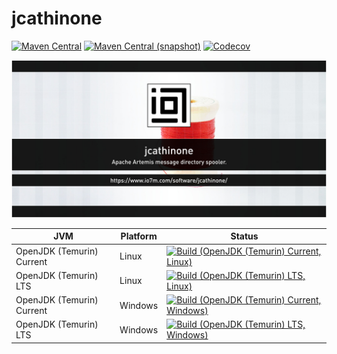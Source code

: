 jcathinone
===

[![Maven Central](https://img.shields.io/maven-central/v/com.io7m.jcathinone/com.io7m.jcathinone.svg?style=flat-square)](http://search.maven.org/#search%7Cga%7C1%7Cg%3A%22com.io7m.jcathinone%22)
[![Maven Central (snapshot)](https://img.shields.io/nexus/s/https/s01.oss.sonatype.org/com.io7m.jcathinone/com.io7m.jcathinone.svg?style=flat-square)](https://s01.oss.sonatype.org/content/repositories/snapshots/com/io7m/jcathinone/)
[![Codecov](https://img.shields.io/codecov/c/github/io7m/jcathinone.svg?style=flat-square)](https://codecov.io/gh/io7m/jcathinone)

![jcathinone](./src/site/resources/jcathinone.jpg?raw=true)

| JVM | Platform | Status |
|-----|----------|--------|
| OpenJDK (Temurin) Current | Linux | [![Build (OpenJDK (Temurin) Current, Linux)](https://img.shields.io/github/actions/workflow/status/io7m/jcathinone/main.linux.temurin.current.yml)](https://github.com/io7m/jcathinone/actions?query=workflow%3Amain.linux.temurin.current)|
| OpenJDK (Temurin) LTS | Linux | [![Build (OpenJDK (Temurin) LTS, Linux)](https://img.shields.io/github/actions/workflow/status/io7m/jcathinone/main.linux.temurin.lts.yml)](https://github.com/io7m/jcathinone/actions?query=workflow%3Amain.linux.temurin.lts)|
| OpenJDK (Temurin) Current | Windows | [![Build (OpenJDK (Temurin) Current, Windows)](https://img.shields.io/github/actions/workflow/status/io7m/jcathinone/main.windows.temurin.current.yml)](https://github.com/io7m/jcathinone/actions?query=workflow%3Amain.windows.temurin.current)|
| OpenJDK (Temurin) LTS | Windows | [![Build (OpenJDK (Temurin) LTS, Windows)](https://img.shields.io/github/actions/workflow/status/io7m/jcathinone/main.windows.temurin.lts.yml)](https://github.com/io7m/jcathinone/actions?query=workflow%3Amain.windows.temurin.lts)|
